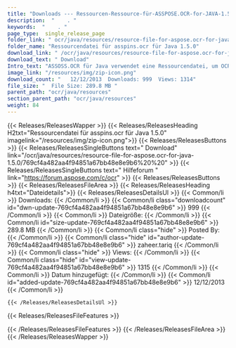 ```yaml
---
title: "Downloads --- Ressourcen-Ressource-für-ASSPOSE.OCR-for-JAVA-1.5.0." 
description:  "    . " 
keywords:  "    . " 
page_type:  single_release_page
folder_link: " ocr/java/resources/resource-file-for-aspose.ocr-for-java-1.5.0/"
folder_name: "Ressourcendatei für asspins.ocr für Java 1.5.0"
download_link: " /ocr/java/resources/resource-file-for-aspose.ocr-for-java-1.5.0/769cf4a482aa4f94851a67bb48e8e9b6"
download_text: " Download"
Intro_text: "ASSOSS.OCR für Java verwendet eine Ressourcendatei, um OCR -Operationen gegen die ..."
image_link: "/resources/img/zip-icon.png"
download_count: "   12/12/2013  Downloads: 999  Views: 1314"
file_size: "  File Size: 289.8 MB "
parent_path: "ocr/java/resources"
section_parent_path: "ocr/java/resources"
weight: 84
---
```


{{< Releases/ReleasesWapper >}}
  {{< Releases/ReleasesHeading H2txt="Ressourcendatei für asspins.ocr für Java 1.5.0" imagelink="/resources/img/zip-icon.png">}}
  {{< Releases/ReleasesButtons >}}
    {{< Releases/ReleasesSingleButtons text=" Download" link="/ocr/java/resources/resource-file-for-aspose.ocr-for-java-1.5.0/769cf4a482aa4f94851a67bb48e8e9b6%20%20" >}}
    {{< Releases/ReleasesSingleButtons text=" Hilfeforum " link="https://forum.aspose.com/c/ocr" >}}
  {{< Releases/ReleasesButtons >}}
  {{< Releases/ReleasesFileArea >}}
    {{< Releases/ReleasesHeading h4txt="Dateidetails">}}
    {{< Releases/ReleasesDetailsUl >}}
            {{< Common/li  >}} Downloads: {{< /Common/li >}} 
      {{< Common/li class="downloadcount" id="dwn-update-769cf4a482aa4f94851a67bb48e8e9b6" >}} 999 {{< /Common/li >}} 
      {{< Common/li  >}} Dateigröße: {{< /Common/li >}} 
      {{< Common/li id="size-update-769cf4a482aa4f94851a67bb48e8e9b6" >}} 289.8 MB {{< /Common/li >}} 
      {{< Common/li  class="hide" >}} Posted By: {{< /Common/li >}} 
      {{< Common/li class="hide" id="author-update-769cf4a482aa4f94851a67bb48e8e9b6" >}} zaheer.tariq {{< /Common/li >}} 
      {{< Common/li class="hide"  >}} Views: {{< /Common/li >}} 
      {{< Common/li class="hide" id="view-update-769cf4a482aa4f94851a67bb48e8e9b6" >}} 1315 {{< /Common/li >}} 
      {{< Common/li  >}} Datum hinzugefügt: {{< /Common/li >}} 
      {{< Common/li id="added-update-769cf4a482aa4f94851a67bb48e8e9b6" >}} 12/12/2013 {{< /Common/li >}} 

    {{< /Releases/ReleasesDetailsUl >}}

  {{< Releases/ReleasesFileFeatures >}}
      
  {{< /Releases/ReleasesFileFeatures >}}
 {{< /Releases/ReleasesFileArea >}}
{{< /Releases/ReleasesWapper >}}



